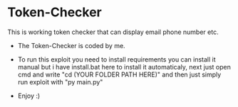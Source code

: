 # Token-Checker

This is working token checker that can display email phone number etc.

* The Token-Checker is coded by me.

* To run this exploit you need to install requirements you can install it manual but i have install.bat here to install it automaticaly, next just open cmd and write "cd (YOUR FOLDER PATH HERE)"
and then just simply run exploit with "py main.py"

* Enjoy :)
